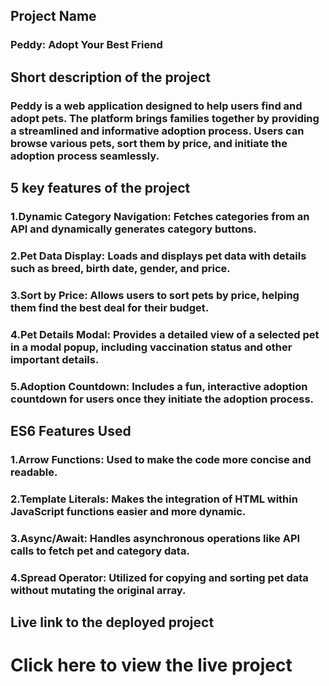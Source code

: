 
## Project Name
### Peddy: Adopt Your Best Friend

## Short description of the project
### Peddy is a web application designed to help users find and adopt pets. The platform brings families together by providing a streamlined and informative adoption process. Users can browse various pets, sort them by price, and initiate the adoption process seamlessly.

## 5 key features of the project
### 1.**Dynamic Category Navigation**: Fetches categories from an API and dynamically generates category buttons.
### 2.**Pet Data Display**: Loads and displays pet data with details such as breed, birth date, gender, and price.
### 3.**Sort by Price**: Allows users to sort pets by price, helping them find the best deal for their budget.
### 4.**Pet Details Modal**: Provides a detailed view of a selected pet in a modal popup, including vaccination status and other important details.
### 5.**Adoption Countdown**: Includes a fun, interactive adoption countdown for users once they initiate the adoption process.
## ES6 Features Used
### 1.**Arrow Functions**: Used to make the code more concise and readable.
### 2.**Template Literals**: Makes the integration of HTML within JavaScript functions easier and more dynamic.
### 3.**Async/Await**: Handles asynchronous operations like API calls to fetch pet and category data.
### 4.**Spread Operator**: Utilized for copying and sorting pet data without mutating the original array.
## Live link to the deployed project
# Click here to view the live project
